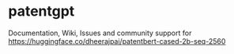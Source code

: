 # patentgpt
Documentation, Wiki, Issues and community support for https://huggingface.co/dheerajpai/patentbert-cased-2b-seq-2560
